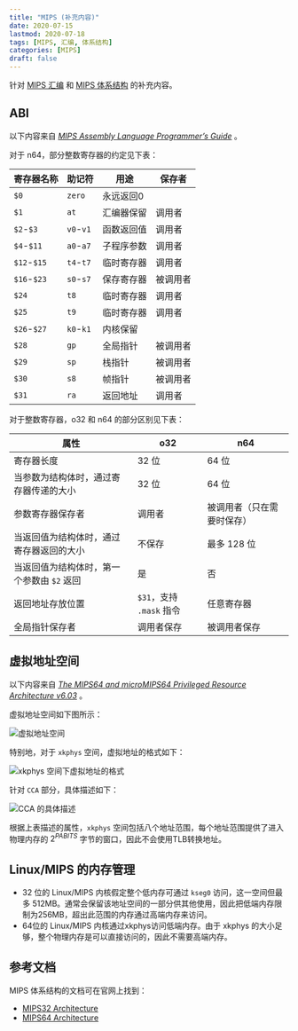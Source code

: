 ```yaml
---
title: "MIPS (补充内容)"
date: 2020-07-15
lastmod: 2020-07-18
tags: [MIPS, 汇编, 体系结构]
categories: [MIPS]
draft: false
---
```


针对 [MIPS 汇编](/posts/mips/mips_assembly) 和 [MIPS 体系结构](/posts/mips/see_mips_run) 的补充内容。

<!--more-->

## ABI

以下内容来自 *[MIPS Assembly Language Programmer’s Guide](https://courses.cs.washington.edu/courses/cse410/05sp/misc/MIPS-ASM-007-2418-006.pdf)* 。

对于 n64，部分整数寄存器的约定见下表：

| 寄存器名称 | 助记符 | 用途 | 保存者 |
| --- | --- | --- | --- |
| `$0`  | `zero` | 永远返回0 |  |
| `$1` | `at` | 汇编器保留 | 调用者 |
| `$2`-`$3` | `v0`-`v1` | 函数返回值 | 调用者 |
| `$4`-`$11` | `a0`-`a7` | 子程序参数 | 调用者 |
| `$12`-`$15` | `t4`-`t7` | 临时寄存器 | 调用者 |
| `$16`-`$23` | `s0`-`s7` | 保存寄存器 | 被调用者 |
| `$24` | `t8` | 临时寄存器 | 调用者 |
| `$25` | `t9` | 临时寄存器 | 调用者 |
| `$26`-`$27` | `k0`-`k1` | 内核保留 |
| `$28` | `gp` | 全局指针 | 被调用者 |
| `$29` | `sp` | 栈指针 | 被调用者 |
| `$30` | `s8` | 帧指针 | 被调用者 |
| `$31` | `ra` | 返回地址 | 调用者 |

对于整数寄存器，o32 和 n64 的部分区别见下表：

| 属性 | o32 | n64 |
| --- | --- | --- |
| 寄存器长度 | 32 位 | 64 位 |
| 当参数为结构体时，通过寄存器传递的大小 | 32 位 | 64 位 |
| 参数寄存器保存者 | 调用者 | 被调用者（只在需要时保存） |
| 当返回值为结构体时，通过寄存器返回的大小 | 不保存 | 最多 128 位 |
| 当返回值为结构体时，第一个参数由 `$2` 返回 | 是 | 否 |
| 返回地址存放位置 | `$31`，支持 `.mask` 指令 | 任意寄存器 |
| 全局指针保存者 | 调用者保存 | 被调用者保存 |

## 虚拟地址空间

以下内容来自 *[The MIPS64 and microMIPS64 Privileged Resource Architecture v6.03](https://s3-eu-west-1.amazonaws.com/downloads-mips/documents/MD00091-2B-MIPS64PRA-AFP-06.03.pdf)* 。

虚拟地址空间如下图所示：

![虚拟地址空间](/images/mips/virtual_address_space.png)

特别地，对于 `xkphys` 空间，虚拟地址的格式如下：

![`xkphys` 空间下虚拟地址的格式](/images/mips/address_interpretation.png)

针对 `CCA` 部分，具体描述如下：

![`CCA` 的具体描述](/images/mips/cacheabillity_and_coherency.png)

根据上表描述的属性，`xkphys` 空间包括八个地址范围，每个地址范围提供了进入物理内存的 $2^{PABITS}$ 字节的窗口，因此不会使用TLB转换地址。

## Linux/MIPS 的内存管理

- 32 位的 Linux/MIPS 内核假定整个低内存可通过 `kseg0` 访问，这一空间但最多 512MB。通常会保留该地址空间的一部分供其他使用，因此把低端内存限制为256MB，超出此范围的内存通过高端内存来访问。
- 64位的 Linux/MIPS 内核通过xkphys访问低端内存。由于 xkphys 的大小足够，整个物理内存是可以直接访问的，因此不需要高端内存。

## 参考文档

MIPS 体系结构的文档可在官网上找到：

- [MIPS32 Architecture](https://www.mips.com/products/architectures/mips32-2/)
- [MIPS64 Architecture](https://www.mips.com/products/architectures/mips64/)
